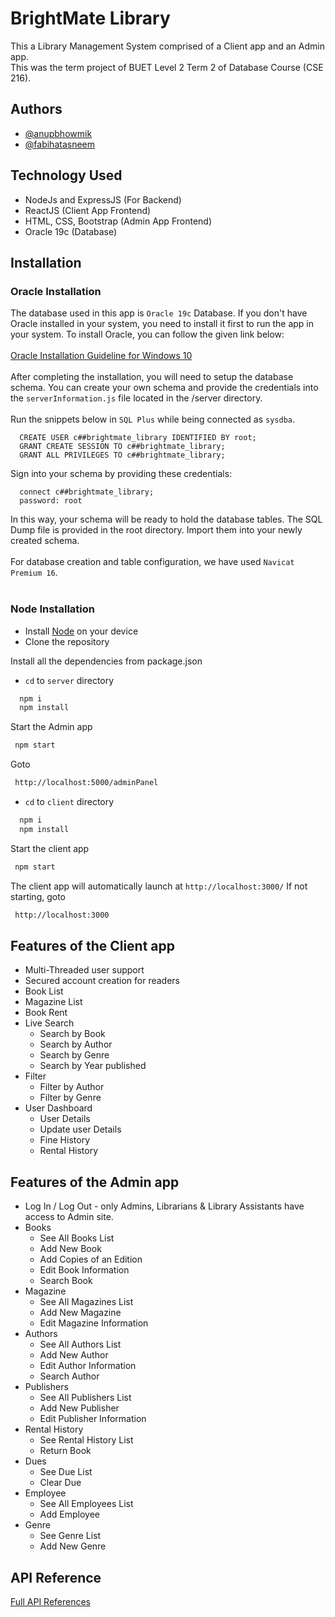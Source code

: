
# BrightMate Library

This a Library Management System comprised of a Client app and an Admin app.
<br />
This was the term project of BUET Level 2 Term 2 of Database Course (CSE 216).


## Authors

- [@anupbhowmik](https://github.com/anupbhowmik)
- [@fabihatasneem](https://github.com/fabihatasneem)


## Technology Used

- NodeJs and ExpressJS (For Backend)
- ReactJS (Client App Frontend)
- HTML, CSS, Bootstrap (Admin App Frontend)
- Oracle 19c (Database)


## Installation

### Oracle Installation

The database used in this app is `Oracle 19c` Database. If you don't have Oracle installed in your system, you need to install it first to run the app in your system. To install Oracle, you can follow the given link below:
<br />
<br />
[Oracle Installation Guideline for Windows 10](http://www.rebellionrider.com/how-to-install-oracle-database-19c-on-windows-10/)
<br />
<br />
After completing the installation, you will need to setup the database schema. You can create your own schema and provide the credentials into the `serverInformation.js` file located in the /server directory.
<br />
<br />
Run the snippets below in `SQL Plus` while being connected as `sysdba`.

```
  CREATE USER c##brightmate_library IDENTIFIED BY root;
  GRANT CREATE SESSION TO c##brightmate_library;
  GRANT ALL PRIVILEGES TO c##brightmate_library;
```

Sign into your schema by providing these credentials:

```
  connect c##brightmate_library;
  password: root
```

In this way, your schema will be ready to hold the database tables. The SQL Dump file is provided in the root directory. Import them into your newly created schema. 
<br />
<br />
For database creation and table configuration, we have used `Navicat Premium 16`.
<br />
<br />


### Node Installation


- Install [Node](https://nodejs.org/en/download/) on your device
- Clone the repository

Install all the dependencies from package.json

- `cd` to `server` directory
```bash
  npm i
  npm install
```
 Start the Admin app
 ```bash
  npm start
```
Goto
 ```bash
  http://localhost:5000/adminPanel
```


- `cd` to `client` directory
```bash
  npm i
  npm install
```
 Start the client app
 ```bash
  npm start
```
The client app will automatically launch at `http://localhost:3000/`
If not starting, goto
 ```bash
  http://localhost:3000
```

## Features of the Client app

- Multi-Threaded user support
- Secured account creation for readers
- Book List
- Magazine List
- Book Rent
- Live Search
   - Search by Book
   - Search by Author
   - Search by Genre
   - Search by Year published
- Filter
  -  Filter by Author
  -  Filter by Genre
- User Dashboard
   - User Details
   - Update user Details
   - Fine History
   - Rental History

## Features of the Admin app

- Log In / Log Out - only Admins, Librarians & Library Assistants have access to Admin site.
- Books
  - See All Books List
  - Add New Book
  - Add Copies of an Edition
  - Edit Book Information
  - Search Book
- Magazine
  - See All Magazines List
  - Add New Magazine
  - Edit Magazine Information
- Authors
  - See All Authors List 
  - Add New Author
  - Edit Author Information
  - Search Author
- Publishers
  - See All Publishers List
  - Add New Publisher
  - Edit Publisher Information
- Rental History
  - See Rental History List
  - Return Book
- Dues
  - See Due List
  - Clear Due
- Employee
  - See All Employees List 
  - Add Employee
- Genre
  - See Genre List
  - Add New Genre


## API Reference

[Full API References](https://documenter.getpostman.com/view/13141050/UVeAw9oE?fbclid=IwAR3DgAK1phAvB7Rp1KZsXI8HVQrIGN8VLHs6WgFOGY5atMAx49q9xfzN_gM#c9862e72-1278-482e-ad12-31d5cd53ca15)
